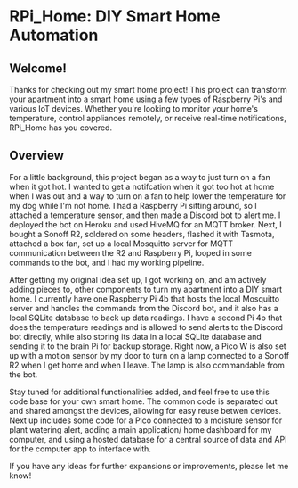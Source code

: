 # RPi_Home: DIY Smart Home Automation

## Welcome!

Thanks for checking out my smart home project! This project can transform your apartment into a smart home using a few types of Raspberry Pi's and various IoT devices. Whether you're looking to monitor your home's temperature, control appliances remotely, or receive real-time notifications, RPi_Home has you covered.

## Overview 

For a little background, this project began as a way to just turn on a fan when it got hot. I wanted to get a notifcation when it got too hot at home when I was out and a way to turn on a fan to help lower the temperature for my dog while I'm not home. I had a Raspberry Pi sitting around, so I attached a temperature sensor, and then made a Discord bot to alert me. I deployed the bot on Heroku and used HiveMQ for an MQTT broker. Next, I bought a Sonoff R2, soldered on some headers, flashed it with Tasmota, attached a box fan, set up a local Mosquitto server for MQTT communication between the R2 and Raspberry Pi, looped in some commands to the bot, and I had my working pipeline. 

After getting my original idea set up, I got working on, and am actively adding pieces to, other components to turn my apartment into a DIY smart home. I currently have one Raspberry Pi 4b that hosts the local Mosquitto server and handles the commands from the Discord bot, and it also has a local SQLite database to back up data readings. I have a second Pi 4b that does the temperature readings and is allowed to send alerts to the Discord bot directly, while also storing its data in a local SQLite database and sending it to the brain Pi for backup storage. Right now, a Pico W is also set up with a motion sensor by my door to turn on a lamp connected to a Sonoff R2 when I get home and when I leave. The lamp is also commandable from the bot. 

Stay tuned for additional functionalities added, and feel free to use this code base for your own smart home. The common code is separated out and shared amongst the devices, allowing for easy reuse betwen devices. Next up includes some code for a Pico connected to a moisture sensor for plant watering alert, adding a main application/ home dashboard for my computer, and using a hosted database for a central source of data and API for the computer app to interface with.

If you have any ideas for further expansions or improvements, please let me know!